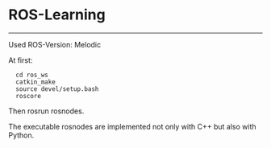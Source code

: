 # ROS-Learning
---
Used ROS-Version: Melodic

At first:

      cd ros_ws
      catkin_make
      source devel/setup.bash
      roscore

Then rosrun rosnodes.

The executable rosnodes are implemented not only with C++ but also with Python.
